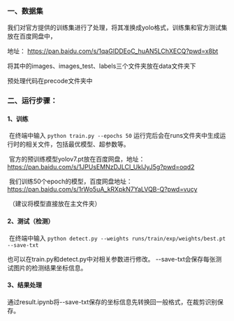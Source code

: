 ### 一、数据集

​	我们对官方提供的训练集进行了处理，将其准换成yolo格式，训练集和官方测试集放在百度网盘中，

地址： https://pan.baidu.com/s/1qaGIDDEoC_huAN5LChXECQ?pwd=x8bt

将其中的images、images_test、labels三个文件夹放在data文件夹下

预处理代码在precode文件夹中

### 二、运行步骤： 

#### 1、训练

​	在终端中输入 `python train.py --epochs 50` 运行完后会在runs文件夹中生成运行时的相关文件，包括最优模型、超参数等。 

​	官方的预训练模型yolov7.pt放在百度网盘，地址：https://pan.baidu.com/s/1JPUsEMNzDJLCI_UklJyJ5g?pwd=oqd2

​	我们训练50个epoch的模型，百度网盘地址：https://pan.baidu.com/s/1rWo5uA_kRXpkN7YaLVQB-Q?pwd=vucy

​	（建议将模型直接放在主文件夹）

#### 2、测试（检测）

​	在终端中输入 `python detect.py --weights runs/train/exp/weights/best.pt --save-txt` 

也可以在train.py和detect.py中对相关参数进行修改。 --save-txt会保存每张测试图片的检测结果坐标信息。

#### 3、结果处理

​	通过result.ipynb将--save-txt保存的坐标信息先转换回一般格式，在裁剪识别保存。
